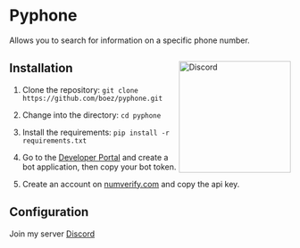 # Pyphone
Allows you to search for information on a specific phone number.

<a href="https://discordapp.com/">
  <img align="right" width="200" src="https://media.discordapp.net/attachments/787386165828517929/890491043185819678/dc17.PNG" alt="Discord">
<a/>

## Installation
1. Clone the repository: `git clone https://github.com/boez/pyphone.git`

2. Change into the directory: `cd pyphone`

3. Install the requirements: `pip install -r requirements.txt`
  
4. Go to the [Developer Portal](https://discord.com/developers/applications) and create a bot application, then copy your bot token.
  
5. Create an account on [numverify.com](https://numverify.com) and copy the api key.
  
## Configuration

Join my server [Discord](https://discord.gg/d7m5zUQrd8)
